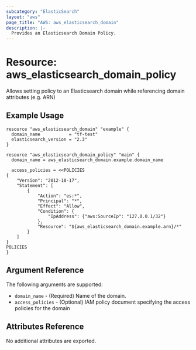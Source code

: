 ```yaml
---
subcategory: "ElasticSearch"
layout: "aws"
page_title: "AWS: aws_elasticsearch_domain"
description: |-
  Provides an Elasticsearch Domain Policy.
---
```


# Resource: aws_elasticsearch_domain_policy

Allows setting policy to an Elasticsearch domain while referencing domain attributes (e.g. ARN)

## Example Usage

```hcl
resource "aws_elasticsearch_domain" "example" {
  domain_name           = "tf-test"
  elasticsearch_version = "2.3"
}

resource "aws_elasticsearch_domain_policy" "main" {
  domain_name = aws_elasticsearch_domain.example.domain_name

  access_policies = <<POLICIES
{
    "Version": "2012-10-17",
    "Statement": [
        {
            "Action": "es:*",
            "Principal": "*",
            "Effect": "Allow",
            "Condition": {
                "IpAddress": {"aws:SourceIp": "127.0.0.1/32"}
            },
            "Resource": "${aws_elasticsearch_domain.example.arn}/*"
        }
    ]
}
POLICIES
}
```

## Argument Reference

The following arguments are supported:

* `domain_name` - (Required) Name of the domain.
* `access_policies` - (Optional) IAM policy document specifying the access policies for the domain

## Attributes Reference

No additional attributes are exported.

